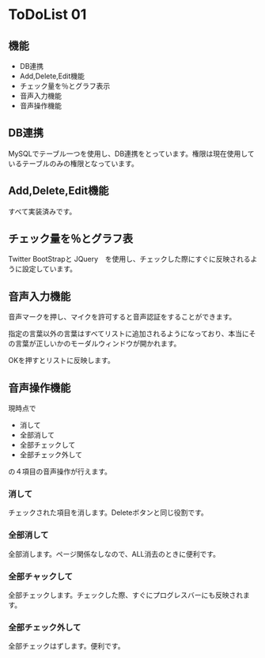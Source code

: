 # ToDoList 01
## 機能
- DB連携
- Add,Delete,Edit機能
- チェック量を％とグラフ表示
- 音声入力機能
- 音声操作機能

## DB連携
MySQLでテーブル一つを使用し、DB連携をとっています。権限は現在使用しているテーブルのみの権限となっています。

## Add,Delete,Edit機能
すべて実装済みです。

## チェック量を％とグラフ表
Twitter BootStrapと
JQuery　を使用し、チェックした際にすぐに反映されるように設定しています。

## 音声入力機能
音声マークを押し、マイクを許可すると音声認証をすることができます。

指定の言葉以外の言葉はすべてリストに追加されるようになっており、本当にその言葉が正しいかのモーダルウィンドウが開かれます。

OKを押すとリストに反映します。

## 音声操作機能
現時点で
- 消して
- 全部消して
- 全部チェックして
- 全部チェック外して

の４項目の音声操作が行えます。
### 消して
チェックされた項目を消します。Deleteボタンと同じ役割です。

### 全部消して
全部消します。ページ関係なしなので、ALL消去のときに便利です。

### 全部チャックして
全部チェックします。チェックした際、すぐにプログレスバーにも反映されます。

### 全部チェック外して
全部チェックはずします。便利です。

